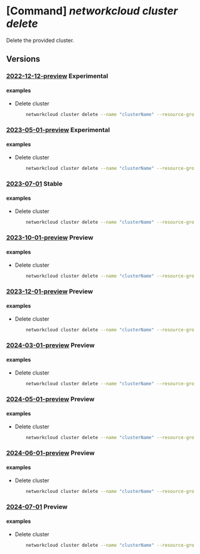 # [Command] _networkcloud cluster delete_

Delete the provided cluster.

## Versions

### [2022-12-12-preview](/Resources/mgmt-plane/L3N1YnNjcmlwdGlvbnMve30vcmVzb3VyY2Vncm91cHMve30vcHJvdmlkZXJzL21pY3Jvc29mdC5uZXR3b3JrY2xvdWQvY2x1c3RlcnMve30=/2022-12-12-preview.xml) **Experimental**

<!-- mgmt-plane /subscriptions/{}/resourcegroups/{}/providers/microsoft.networkcloud/clusters/{} 2022-12-12-preview -->

#### examples

- Delete cluster
    ```bash
        networkcloud cluster delete --name "clusterName" --resource-group "resourceGroupName"
    ```

### [2023-05-01-preview](/Resources/mgmt-plane/L3N1YnNjcmlwdGlvbnMve30vcmVzb3VyY2Vncm91cHMve30vcHJvdmlkZXJzL21pY3Jvc29mdC5uZXR3b3JrY2xvdWQvY2x1c3RlcnMve30=/2023-05-01-preview.xml) **Experimental**

<!-- mgmt-plane /subscriptions/{}/resourcegroups/{}/providers/microsoft.networkcloud/clusters/{} 2023-05-01-preview -->

#### examples

- Delete cluster
    ```bash
        networkcloud cluster delete --name "clusterName" --resource-group "resourceGroupName"
    ```

### [2023-07-01](/Resources/mgmt-plane/L3N1YnNjcmlwdGlvbnMve30vcmVzb3VyY2Vncm91cHMve30vcHJvdmlkZXJzL21pY3Jvc29mdC5uZXR3b3JrY2xvdWQvY2x1c3RlcnMve30=/2023-07-01.xml) **Stable**

<!-- mgmt-plane /subscriptions/{}/resourcegroups/{}/providers/microsoft.networkcloud/clusters/{} 2023-07-01 -->

#### examples

- Delete cluster
    ```bash
        networkcloud cluster delete --name "clusterName" --resource-group "resourceGroupName"
    ```

### [2023-10-01-preview](/Resources/mgmt-plane/L3N1YnNjcmlwdGlvbnMve30vcmVzb3VyY2Vncm91cHMve30vcHJvdmlkZXJzL21pY3Jvc29mdC5uZXR3b3JrY2xvdWQvY2x1c3RlcnMve30=/2023-10-01-preview.xml) **Preview**

<!-- mgmt-plane /subscriptions/{}/resourcegroups/{}/providers/microsoft.networkcloud/clusters/{} 2023-10-01-preview -->

#### examples

- Delete cluster
    ```bash
        networkcloud cluster delete --name "clusterName" --resource-group "resourceGroupName"
    ```

### [2023-12-01-preview](/Resources/mgmt-plane/L3N1YnNjcmlwdGlvbnMve30vcmVzb3VyY2Vncm91cHMve30vcHJvdmlkZXJzL21pY3Jvc29mdC5uZXR3b3JrY2xvdWQvY2x1c3RlcnMve30=/2023-12-01-preview.xml) **Preview**

<!-- mgmt-plane /subscriptions/{}/resourcegroups/{}/providers/microsoft.networkcloud/clusters/{} 2023-12-01-preview -->

#### examples

- Delete cluster
    ```bash
        networkcloud cluster delete --name "clusterName" --resource-group "resourceGroupName"
    ```

### [2024-03-01-preview](/Resources/mgmt-plane/L3N1YnNjcmlwdGlvbnMve30vcmVzb3VyY2Vncm91cHMve30vcHJvdmlkZXJzL21pY3Jvc29mdC5uZXR3b3JrY2xvdWQvY2x1c3RlcnMve30=/2024-03-01-preview.xml) **Preview**

<!-- mgmt-plane /subscriptions/{}/resourcegroups/{}/providers/microsoft.networkcloud/clusters/{} 2024-03-01-preview -->

#### examples

- Delete cluster
    ```bash
        networkcloud cluster delete --name "clusterName" --resource-group "resourceGroupName"
    ```

### [2024-05-01-preview](/Resources/mgmt-plane/L3N1YnNjcmlwdGlvbnMve30vcmVzb3VyY2Vncm91cHMve30vcHJvdmlkZXJzL21pY3Jvc29mdC5uZXR3b3JrY2xvdWQvY2x1c3RlcnMve30=/2024-05-01-preview.xml) **Preview**

<!-- mgmt-plane /subscriptions/{}/resourcegroups/{}/providers/microsoft.networkcloud/clusters/{} 2024-05-01-preview -->

#### examples

- Delete cluster
    ```bash
        networkcloud cluster delete --name "clusterName" --resource-group "resourceGroupName"
    ```

### [2024-06-01-preview](/Resources/mgmt-plane/L3N1YnNjcmlwdGlvbnMve30vcmVzb3VyY2Vncm91cHMve30vcHJvdmlkZXJzL21pY3Jvc29mdC5uZXR3b3JrY2xvdWQvY2x1c3RlcnMve30=/2024-06-01-preview.xml) **Preview**

<!-- mgmt-plane /subscriptions/{}/resourcegroups/{}/providers/microsoft.networkcloud/clusters/{} 2024-06-01-preview -->

#### examples

- Delete cluster
    ```bash
        networkcloud cluster delete --name "clusterName" --resource-group "resourceGroupName"
    ```

### [2024-07-01](/Resources/mgmt-plane/L3N1YnNjcmlwdGlvbnMve30vcmVzb3VyY2Vncm91cHMve30vcHJvdmlkZXJzL21pY3Jvc29mdC5uZXR3b3JrY2xvdWQvY2x1c3RlcnMve30=/2024-07-01.xml) **Preview**

<!-- mgmt-plane /subscriptions/{}/resourcegroups/{}/providers/microsoft.networkcloud/clusters/{} 2024-07-01 -->

#### examples

- Delete cluster
    ```bash
        networkcloud cluster delete --name "clusterName" --resource-group "resourceGroupName"
    ```
